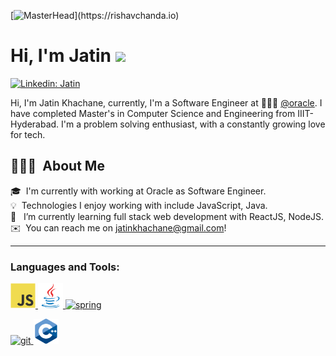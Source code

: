 [![MasterHead](https://1.bp.blogspot.com/-7A4WynwLsM...)](https://rishavchanda.io)

# Hi, I'm Jatin  <img src="https://raw.githubusercontent.com/MartinHeinz/MartinHeinz/master/wave.gif" width="30px">

[![Linkedin: Jatin](https://img.shields.io/badge/-Jatin-blue?style=flat-square&logo=Linkedin&logoColor=white&link=https://www.linkedin.com/in/jatinkhachane/)](https://www.linkedin.com/in/jatin-khachanekhachane/)

Hi, I'm Jatin Khachane, currently, I'm a Software Engineer at 🙍🏽‍♂️ [@oracle](https://www.oracle.com/). I have completed Master's in Computer Science and Engineering from IIIT-Hyderabad. I'm a  problem solving enthusiast, with a constantly growing love for tech.

## 👨🏻‍💻 &nbsp;About Me

<img align="right" height="0" width="300" alt="GIF" src="https://miro.medium.com/max/1360/1*IRGHmiGsa16stedQvIaZfw.gif" />

🎓 &nbsp;I'm currently with working at Oracle as Software Engineer.\
💡 &nbsp;Technologies I enjoy working with include JavaScript, Java.\
🌱 &nbsp; I’m currently learning full stack web development with ReactJS, NodeJS.\
✉️ &nbsp;You can reach me on jatinkhachane@gmail.com!
  
---
<h3 align="left">Languages and Tools:</h3>
<p align="left"> 
<a href="https://developer.mozilla.org/en-US/docs/Web/JavaScript" target="_blank" rel="noreferrer"> <img src="https://raw.githubusercontent.com/devicons/devicon/master/icons/javascript/javascript-original.svg" alt="javascript" width="40" height="40"/> </a> 
<a href="https://www.java.com" target="_blank" rel="noreferrer"> <img src="https://raw.githubusercontent.com/devicons/devicon/master/icons/java/java-original.svg" alt="java" width="40" height="40"/> </a> 
<a href="https://spring.io/" target="_blank" rel="noreferrer"> <img src="https://www.vectorlogo.zone/logos/springio/springio-icon.svg" alt="spring" width="40" height="40"/> </a> </p>
<a href="https://git-scm.com/" target="_blank" rel="noreferrer"> <img src="https://www.vectorlogo.zone/logos/git-scm/git-scm-icon.svg" alt="git" width="40" height="40"/> </a>   
<a href="https://www.w3schools.com/cpp/" target="_blank" rel="noreferrer"> <img src="https://raw.githubusercontent.com/devicons/devicon/master/icons/cplusplus/cplusplus-original.svg" alt="cplusplus" width="40" height="40"/> </a> 

   


<!---
jatinKhachane/jatinKhachane is a ✨ special ✨ repository because its `README.md` (this file) appears on your GitHub profile.
You can click the Preview link to take a look at your changes.
--->

